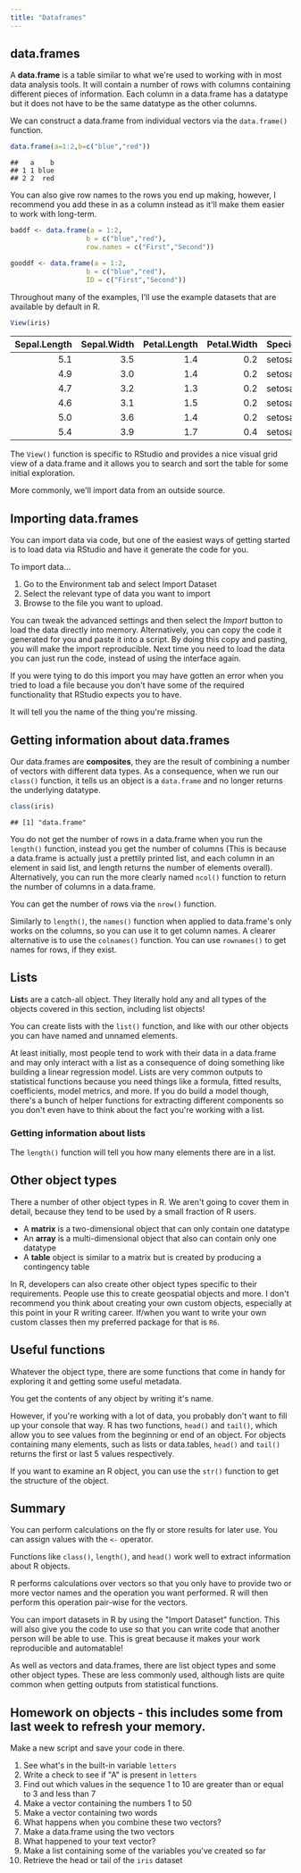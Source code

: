 ```yaml
---
title: "Dataframes"
---
```


data.frames
-----------

A **data.frame** is a table similar to what we're used to working with in most data analysis tools. It will contain a number of rows with columns containing different pieces of information. Each column in a data.frame has a datatype but it does not have to be the same datatype as the other columns.

We can construct a data.frame from individual vectors via the `data.frame()` function.

``` r
data.frame(a=1:2,b=c("blue","red"))
```

    ##   a    b
    ## 1 1 blue
    ## 2 2  red

You can also give row names to the rows you end up making, however, I recommend you add these in as a column instead as it'll make them easier to work with long-term.

``` r
baddf <- data.frame(a = 1:2,
                   b = c("blue","red"),
                   row.names = c("First","Second"))

gooddf <- data.frame(a = 1:2,
                   b = c("blue","red"),
                   ID = c("First","Second"))
```

Throughout many of the examples, I'll use the example datasets that are available by default in R.

``` r
View(iris)
```

|  Sepal.Length|  Sepal.Width|  Petal.Length|  Petal.Width| Species |
|-------------:|------------:|-------------:|------------:|:--------|
|           5.1|          3.5|           1.4|          0.2| setosa  |
|           4.9|          3.0|           1.4|          0.2| setosa  |
|           4.7|          3.2|           1.3|          0.2| setosa  |
|           4.6|          3.1|           1.5|          0.2| setosa  |
|           5.0|          3.6|           1.4|          0.2| setosa  |
|           5.4|          3.9|           1.7|          0.4| setosa  |

The `View()` function is specific to RStudio and provides a nice visual grid view of a data.frame and it allows you to search and sort the table for some initial exploration.

More commonly, we'll import data from an outside source.

Importing data.frames
---------------------

You can import data via code, but one of the easiest ways of getting started is to load data via RStudio and have it generate the code for you.

To import data...

1.  Go to the Environment tab and select Import Dataset
2.  Select the relevant type of data you want to import
3.  Browse to the file you want to upload.

You can tweak the advanced settings and then select the *Import* button to load the data directly into memory. Alternatively, you can copy the code it generated for you and paste it into a script. By doing this copy and pasting, you will make the import reproducible. Next time you need to load the data you can just run the code, instead of using the interface again.

If you were tying to do this import you may have gotten an error when you tried to load a file because you don't have some of the required functionality that RStudio expects you to have.

It will tell you the name of the thing you're missing.

Getting information about data.frames
-------------------------------------

Our data.frames are **composites**, they are the result of combining a number of vectors with different data types. As a consequence, when we run our `class()` function, it tells us an object is a `data.frame` and no longer returns the underlying datatype.

``` r
class(iris)
```

    ## [1] "data.frame"

You do not get the number of rows in a data.frame when you run the `length()` function, instead you get the number of columns (This is because a data.frame is actually just a prettily printed list, and each column in an element in said list, and length returns the number of elements overall). Alternatively, you can run the more clearly named `ncol()` function to return the number of columns in a data.frame.

You can get the number of rows via the `nrow()` function.

Similarly to `length()`, the `names()` function when applied to data.frame's only works on the columns, so you can use it to get column names. A clearer alternative is to use the `colnames()` function. You can use `rownames()` to get names for rows, if they exist.

Lists
-----

**List**s are a catch-all object. They literally hold any and all types of the objects covered in this section, including list objects!

You can create lists with the `list()` function, and like with our other objects you can have named and unnamed elements.

At least initially, most people tend to work with their data in a data.frame and may only interact with a list as a consequence of doing something like building a linear regression model. Lists are very common outputs to statistical functions because you need things like a formula, fitted results, coefficients, model metrics, and more. If you do build a model though, there's a bunch of helper functions for extracting different components so you don't even have to think about the fact you're working with a list.

### Getting information about lists

The `length()` function will tell you how many elements there are in a list.

Other object types
------------------

There a number of other object types in R. We aren't going to cover them in detail, because they tend to be used by a small fraction of R users.

-   A **matrix** is a two-dimensional object that can only contain one datatype
-   An **array** is a multi-dimensional object that also can contain only one datatype
-   A **table** object is similar to a matrix but is created by producing a contingency table

In R, developers can also create other object types specific to their requirements. People use this to create geospatial objects and more. I don't recommend you think about creating your own custom objects, especially at this point in your R writing career. If/when you want to write your own custom classes then my preferred package for that is `R6`.

Useful functions
----------------

Whatever the object type, there are some functions that come in handy for exploring it and getting some useful metadata.

You get the contents of any object by writing it's name.

However, if you're working with a lot of data, you probably don't want to fill up your console that way. R has two functions, `head()` and `tail()`, which allow you to see values from the beginning or end of an object. For objects containing many elements, such as lists or data.tables, `head()` and `tail()` returns the first or last 5 values respectively.

If you want to examine an R object, you can use the `str()` function to get the structure of the object.

Summary
-------

You can perform calculations on the fly or store results for later use. You can assign values with the `<-` operator.

Functions like `class()`, `length()`, and `head()` work well to extract information about R objects.

R performs calculations over vectors so that you only have to provide two or more vector names and the operation you want performed. R will then perform this operation pair-wise for the vectors.

You can import datasets in R by using the "Import Dataset" function. This will also give you the code to use so that you can write code that another person will be able to use. This is great because it makes your work reproducible and automatable!

As well as vectors and data.frames, there are list object types and some other object types. These are less commonly used, although lists are quite common when getting outputs from statistical functions.

Homework on objects - this includes some from last week to refresh your memory.
-------------------------------------------------------------------------------

Make a new script and save your code in there.

1.  See what's in the built-in variable `letters`
2.  Write a check to see if "A" is present in `letters`
3.  Find out which values in the sequence 1 to 10 are greater than or equal to 3 and less than 7
4.  Make a vector containing the numbers 1 to 50
5.  Make a vector containing two words
6.  What happens when you combine these two vectors?
7.  Make a data.frame using the two vectors
8.  What happened to your text vector?
9.  Make a list containing some of the variables you've created so far
10. Retrieve the head or tail of the `iris` dataset

